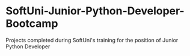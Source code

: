 # SoftUni-Junior-Python-Developer-Bootcamp
Projects completed during SoftUni's training for the position of Junior Python Developer
